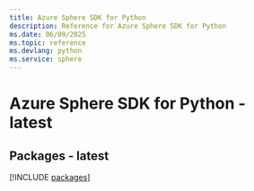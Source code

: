 ```yaml
---
title: Azure Sphere SDK for Python
description: Reference for Azure Sphere SDK for Python
ms.date: 06/09/2025
ms.topic: reference
ms.devlang: python
ms.service: sphere
---
```

# Azure Sphere SDK for Python - latest
## Packages - latest
[!INCLUDE [packages](sphere-index.md)]